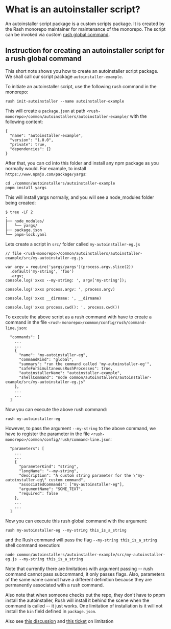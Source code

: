 
# What is an autoinstaller script? 

An autoinstaller script package is a custom scripts package. It is created by the Rash monorepo maintainer for maintenance of the monorepo. The script can be invoked via custom [rush global command](https://rushjs.io/pages/maintainer/custom_commands/).

## Instruction for creating an autoinstaller script for a rush global command

This short note shows you how to create an autoinstaller script package. We shall call our script package `autoinstaller-example`. 

To initiate an autoinstaller script, use the following rush command in the monorepo: 

```
rush init-autoinstaller --name autoinstaller-example
```

This will create a `package.json` at path `<rush-monorepo>/common/autoinstallers/autoinstaller-example/` with the following content: 

```
{
  "name": "autoinstaller-example",
  "version": "1.0.0",
  "private": true,
  "dependencies": {}
}
```

After that, you can cd into this folder and install any npm package as you normally would. For example, to install `https://www.npmjs.com/package/yargs`: 

```
cd ./common/autoinstallers/autoinstaller-example
pnpm install yargs
```

This will install yargs normally, and you will see a node_modules folder being created: 

```
$ tree -LF 2
.
├── node_modules/
│   └── yargs/
├── package.json
└── pnpm-lock.yaml
```

Lets create a script in `src/` folder called `my-autoinstaller-eg.js`

```
// file <rush-monorepo>/common/autoinstallers/autoinstaller-example/src/my-autoinstaller-eg.js

var argv = require('yargs/yargs')(process.argv.slice(2))
  .default('my-string', 'foo')
  .argv;
console.log('xxxx --my-string: ', argv['my-string']);

console.log('xxxx process.argv: ', process.argv)

console.log('xxxx __dirname: ', __dirname)

console.log('xxxx process.cwd(): ', process.cwd())
```

To execute the above script as a rush command with have to create a command in the file `<rush-monorepo>/common/config/rush/command-line.json`: 

```
  "commands": [
    ...
    ...
    {
      "name": "my-autoinstaller-eg",
      "commandKind": "global",
      "summary": "run the command called 'my-autoinstaller-eg'",
      "safeForSimultaneousRushProcesses": true,
      "autoinstallerName": "autoinstaller-example",
      "shellCommand": "node common/autoinstallers/autoinstaller-example/src/my-autoinstaller-eg.js"
    },
    ...
    ...
  ]
```

Now you can execute the above rush command: 

```
rush my-autoinstaller-eg
```

However, to pass the argument `--my-string` to the above command, we have to register the parameter in the file `<rush-monorepo>/common/config/rush/command-line.json`: 

```
  "parameters": [
    ...
    ...
    {
      "parameterKind": "string",
      "longName": "--my-string",
      "description": "A custom string parameter for the \"my-autoinstaller-eg\" custom command",
      "associatedCommands": ["my-autoinstaller-eg"],
      "argumentName": "SOME_TEXT",
      "required": false
    },
    ...
    ...
  ]
```

Now you can execute this rush global command with the argument: 

```
rush my-autoinstaller-eg --my-string this_is_a_string
```

and the Rush command will pass the flag `--my-string this_is_a_string` shell command execution: 

```
node common/autoinstallers/autoinstaller-example/src/my-autoinstaller-eg.js --my-string this_is_a_string
```

Note that currently there are limitations with argument passing -- rush command cannot pass subcommand, it only passes flags. Also, parameters of the same name cannot have a different definition because they are permanently associated with a rush command.

Also note that when someone checks out the repo, they don't have to pnpm install the autoinstaller, Rush will install it behind the scene when the command is called -- it just works. One limitation of installation is it will not install the `bin` field defined in `package.json`.

Also see [this discussion](https://rushstack.zulipchat.com/#narrow/stream/262513-general/topic/how.20to.20pass.20the.20arguments.20to.20the.20command-line.20command) and [this ticket](https://github.com/microsoft/rushstack/issues/2499) on limitation



 